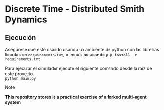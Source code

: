 # Discrete Time - Distributed Smith Dynamics

## Ejecución 

Asegúrese que este usando usando un ambiente de python con las librerías listadas en `requirements.txt`, o instalelas 
usando `pip install -r requirements.txt`

Para ejecutar el simulador ejecute el siguiente comando desde la raiz de este proyecto.  
`python main.py`

> [!NOTE]
> 
> **This repository stores is a practical exercise of a forked multi-agent system**
